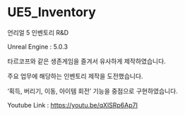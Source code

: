 # UE5_Inventory
언리얼 5 인벤토리 R&D


Unreal Engine : 5.0.3

타르코프와 같은 생존게임을 즐겨서 유사하게 제작하였습니다.

주요 업무에 해당하는 인벤토리 제작을  도전했습니다.

‘획득, 버리기, 이동, 아이템 회전’ 기능을 중점으로 구현하였습니다.

Youtube Link : https://youtu.be/qXlSRp6Ap7I
